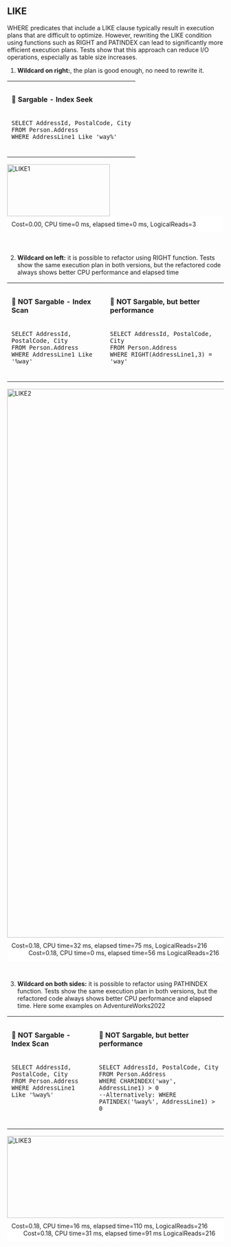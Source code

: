 ## LIKE
WHERE predicates that include a LIKE clause typically result in execution plans that are difficult to optimize. However, rewriting the LIKE condition using functions such as RIGHT and PATINDEX can lead to significantly more efficient execution plans. Tests show that this approach can reduce I/O operations, especially as table size increases.

1. **Wildcard on right:**, the plan is good enough, no need to rewrite it.

<table>
  <tr>
    <td style="vertical-align: top; padding: 10px;">
      <h4>🔹 Sargable - Index Seek</h4>
      <pre><code>
SELECT AddressId, PostalCode, City
FROM Person.Address
WHERE AddressLine1 Like 'way%'
      </code></pre>
    </td>
  </tr>
</table>

<img src="https://github.com/user-attachments/assets/64dacae3-ce39-42b4-8f8c-4d464932b5f9" alt="LIKE1" width="239" height="121" />

<div style="background: white; padding: 10px; margin: 0; margin-bottom: 20px">
Cost=0.00, CPU time=0 ms,  elapsed time=0 ms, LogicalReads=3 
</div>
<p>&nbsp;</p>

2. **Wildcard on left:** it is possible to refactor using RIGHT function. Tests show the same execution plan in both versions, but the refactored code always shows better CPU performance and elapsed time

<table>
  <tr>
    <td style="vertical-align: top; padding: 10px;">
      <h4>🔹 NOT Sargable - Index Scan</h4>
      <pre><code>
SELECT AddressId, PostalCode, City
FROM Person.Address
WHERE AddressLine1 Like '%way'
      </code></pre>
    </td>
    <td style="vertical-align: top; padding: 10px;">
      <h4>🔹 NOT Sargable, but better performance</h4>
      <pre><code>
SELECT AddressId, PostalCode, City
FROM Person.Address
WHERE RIGHT(AddressLine1,3) = 'way'
      </code></pre>
    </td>
  </tr>
</table>


<div style="text-align: left;">
<img width="1278"  alt="LIKE2" src="https://github.com/user-attachments/assets/217506dc-baa3-4c01-b6b3-679aab64b290" />
</div>

<div style="background: white; padding: 10px; margin: 0;">
Cost=0.18, CPU time=32 ms,  elapsed time=75 ms, LogicalReads=216 &nbsp;&nbsp;&nbsp;&nbsp;&nbsp;&nbsp;&nbsp;&nbsp;&nbsp;&nbsp;Cost=0.18,  CPU time=0 ms, elapsed time=56 ms LogicalReads=216
</div>

<p>&nbsp;</p>


3. **Wildcard on both sides:**
   it is possible to refactor using PATHINDEX function. Tests show the same execution plan in both versions, but the refactored code always shows better CPU performance and elapsed time. Here some examples on AdventureWorks2022
   
<table>
  <tr>
    <td style="vertical-align: top; padding: 10px;">
      <h4>🔹 NOT Sargable - Index Scan</h4>
      <pre><code>
SELECT AddressId, PostalCode, City
FROM Person.Address
WHERE AddressLine1 Like '%way%'
      </code></pre>
    </td>
    <td style="vertical-align: top; padding: 10px;">
      <h4>🔹 NOT Sargable, but better performance</h4>
      <pre><code>
SELECT AddressId, PostalCode, City
FROM Person.Address
WHERE CHARINDEX('way', AddressLine1) > 0
--Alternatively: WHERE PATINDEX('%way%', AddressLine1) > 0
      </code></pre>
    </td>
  </tr>
</table>

<img src="https://github.com/user-attachments/assets/e0d6afcf-7c74-4f3a-ae0d-bfb595eae779" alt="LIKE3" width="1049" height="191" />

<div style="background: white; padding: 10px; margin: 0;">
Cost=0.18, CPU time=16 ms,  elapsed time=110 ms, LogicalReads=216 &nbsp;&nbsp;&nbsp;&nbsp;&nbsp;&nbsp;&nbsp;Cost=0.18, CPU time=31 ms, elapsed time=91 ms LogicalReads=216
</div>

